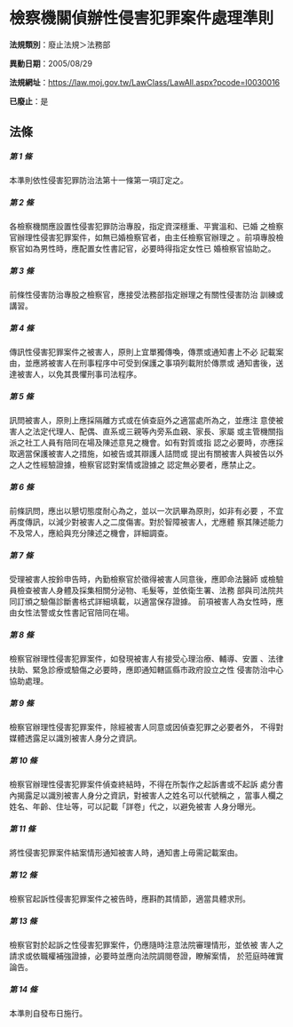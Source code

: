 # 檢察機關偵辦性侵害犯罪案件處理準則

**法規類別**：廢止法規＞法務部

**異動日期**：2005/08/29  

**法規網址**：https://law.moj.gov.tw/LawClass/LawAll.aspx?pcode=I0030016

**已廢止**：是



## 法條
##### 第 1 條
本準則依性侵害犯罪防治法第十一條第一項訂定之。

##### 第 2 條
各檢察機關應設置性侵害犯罪防治專股，指定資深穩重、平實溫和、已婚
之檢察官辦理性侵害犯罪案件，如無已婚檢察官者，由主任檢察官辦理之
。前項專股檢察官如為男性時，應配置女性書記官，必要時得指定女性已
婚檢察官協助之。

##### 第 3 條
前條性侵害防治專股之檢察官，應接受法務部指定辦理之有關性侵害防治
訓練或講習。

##### 第 4 條
傳訊性侵害犯罪案件之被害人，原則上宜單獨傳喚，傳票或通知書上不必
記載案由，並應將被害人在刑事程序中可受到保護之事項列載附於傳票或
通知書後，送達被害人，以免其畏懼刑事司法程序。

##### 第 5 條
訊問被害人，原則上應採隔離方式或在偵查庭外之適當處所為之，並應注
意使被害人之法定代理人、配偶、直系或三親等內旁系血親、家長、家屬
或主管機關指派之社工人員有陪同在場及陳述意見之機會。如有對質或指
認之必要時，亦應採取適當保護被害人之措施，如被告或其辯護人詰問或
提出有關被害人與被告以外之人之性經驗證據，檢察官認對案情或證據之
認定無必要者，應禁止之。

##### 第 6 條
前條訊問，應出以懇切態度耐心為之，並以一次訊畢為原則，如非有必要
，不宜再度傳訊，以減少對被害人之二度傷害。對於智障被害人，尤應體
察其陳述能力不及常人，應給與充分陳述之機會，詳細調查。

##### 第 7 條
受理被害人按鈴申告時，內勤檢察官於徵得被害人同意後，應即命法醫師
或檢驗員檢查被害人身體及採集相關分泌物、毛髮等，並依衛生署、法務
部與司法院共同訂頒之驗傷診斷書格式詳細填載，以適當保存證據。
前項被害人為女性時，應由女性法警或女性書記官陪同在場。

##### 第 8 條
檢察官辦理性侵害犯罪案件，如發現被害人有接受心理治療、輔導、安置
、法律扶助、緊急診療或驗傷之必要時，應即通知轄區縣市政府設立之性
侵害防治中心協助處理。

##### 第 9 條
檢察官辦理性侵害犯罪案件，除經被害人同意或因偵查犯罪之必要者外，
不得對媒體透露足以識別被害人身分之資訊。

##### 第 10 條
檢察官辦理性侵害犯罪案件偵查終結時，不得在所製作之起訴書或不起訴
處分書內揭露足以識別被害人身分之資訊，對被害人之姓名可以代號稱之
，當事人欄之姓名、年齡、住址等，可以記載「詳卷」代之，以避免被害
人身分曝光。

##### 第 11 條
將性侵害犯罪案件結案情形通知被害人時，通知書上毋需記載案由。

##### 第 12 條
檢察官起訴性侵害犯罪案件之被告時，應斟酌其情節，適當具體求刑。

##### 第 13 條
檢察官對於起訴之性侵害犯罪案件，仍應隨時注意法院審理情形，並依被
害人之請求或依職權補強證據，必要時並應向法院調閱卷證，瞭解案情，
於蒞庭時確實論告。

##### 第 14 條
本準則自發布日施行。


